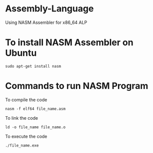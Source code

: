 # Assembly-Language
  Using NASM Assembler for x86_64 ALP

# To install NASM Assembler on Ubuntu
  ```
  sudo apt-get install nasm
  ```
# Commands to run NASM Program 
  To compile the code
  ```
  nasm -f elf64 file_name.asm
  ```
  To link the code
  ```
  ld -o file_name file_name.o
  ```
  To execute the code
  ```
  ./file_name.exe
  ```
